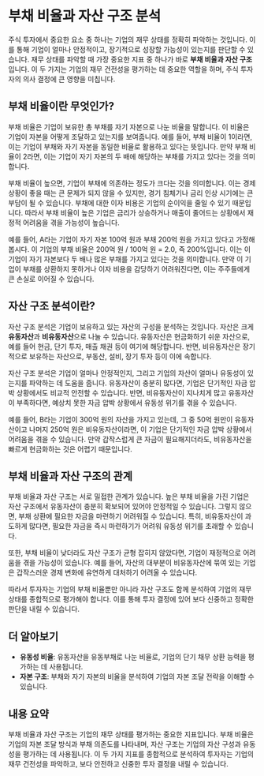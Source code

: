 # 부채 비율과 자산 구조 분석

주식 투자에서 중요한 요소 중 하나는 기업의 재무 상태를 정확히 파악하는 것입니다. 이를 통해 기업이 얼마나 안정적이고, 장기적으로 성장할 가능성이 있는지를 판단할 수 있습니다. 재무 상태를 파악할 때 가장 중요한 지표 중 하나가 바로 **부채 비율과 자산 구조**입니다. 이 두 가지는 기업의 재무 건전성을 평가하는 데 중요한 역할을 하며, 주식 투자자의 의사 결정에 큰 영향을 미칩니다.

## 부채 비율이란 무엇인가?

부채 비율은 기업이 보유한 총 부채를 자기 자본으로 나눈 비율을 말합니다. 이 비율은 기업이 자본을 어떻게 조달하고 있는지를 보여줍니다. 예를 들어, 부채 비율이 1이라면, 이는 기업이 부채와 자기 자본을 동일한 비율로 활용하고 있다는 뜻입니다. 만약 부채 비율이 2라면, 이는 기업이 자기 자본의 두 배에 해당하는 부채를 가지고 있다는 것을 의미합니다.

부채 비율이 높으면, 기업이 부채에 의존하는 정도가 크다는 것을 의미합니다. 이는 경제 상황이 좋을 때는 큰 문제가 되지 않을 수 있지만, 경기 침체기나 금리 인상 시기에는 큰 부담이 될 수 있습니다. 부채에 대한 이자 비용은 기업의 순이익을 줄일 수 있기 때문입니다. 따라서 부채 비율이 높은 기업은 금리가 상승하거나 매출이 줄어드는 상황에서 재정적 어려움을 겪을 가능성이 높습니다.

예를 들어, A라는 기업이 자기 자본 100억 원과 부채 200억 원을 가지고 있다고 가정해봅시다. 이 기업의 부채 비율은 200억 원 / 100억 원 = 2.0, 즉 200%입니다. 이는 이 기업이 자기 자본보다 두 배나 많은 부채를 가지고 있다는 것을 의미합니다. 만약 이 기업이 부채를 상환하지 못하거나 이자 비용을 감당하기 어려워진다면, 이는 주주들에게 큰 손실로 이어질 수 있습니다.

## 자산 구조 분석이란?

자산 구조 분석은 기업이 보유하고 있는 자산의 구성을 분석하는 것입니다. 자산은 크게 **유동자산**과 **비유동자산**으로 나눌 수 있습니다. 유동자산은 현금화하기 쉬운 자산으로, 예를 들어 현금, 단기 투자, 매출 채권 등이 여기에 해당합니다. 반면, 비유동자산은 장기적으로 보유하는 자산으로, 부동산, 설비, 장기 투자 등이 이에 속합니다.

자산 구조 분석은 기업이 얼마나 안정적인지, 그리고 기업의 자산이 얼마나 유동성이 있는지를 파악하는 데 도움을 줍니다. 유동자산이 충분히 많다면, 기업은 단기적인 자금 압박 상황에서도 비교적 안전할 수 있습니다. 반면, 비유동자산이 지나치게 많고 유동자산이 부족하다면, 예상치 못한 자금 압박 상황에서 유동성 위기를 겪을 수 있습니다.

예를 들어, B라는 기업이 300억 원의 자산을 가지고 있는데, 그 중 50억 원만이 유동자산이고 나머지 250억 원은 비유동자산이라면, 이 기업은 단기적인 자금 압박 상황에서 어려움을 겪을 수 있습니다. 만약 갑작스럽게 큰 자금이 필요해지더라도, 비유동자산을 빠르게 현금화하는 것은 어렵기 때문입니다.

## 부채 비율과 자산 구조의 관계

부채 비율과 자산 구조는 서로 밀접한 관계가 있습니다. 높은 부채 비율을 가진 기업은 자산 구조에서 유동자산이 충분히 확보되어 있어야 안정적일 수 있습니다. 그렇지 않으면, 부채 상환에 필요한 자금을 마련하기 어려워질 수 있습니다. 특히, 비유동자산이 과도하게 많다면, 필요한 자금을 즉시 마련하기가 어려워 유동성 위기를 초래할 수 있습니다.

또한, 부채 비율이 낮더라도 자산 구조가 균형 잡히지 않았다면, 기업이 재정적으로 어려움을 겪을 가능성이 있습니다. 예를 들어, 자산의 대부분이 비유동자산에 묶여 있는 기업은 갑작스러운 경제 변화에 유연하게 대처하기 어려울 수 있습니다.

따라서 투자자는 기업의 부채 비율뿐만 아니라 자산 구조도 함께 분석하여 기업의 재무 상태를 종합적으로 평가해야 합니다. 이를 통해 투자 결정에 있어 보다 신중하고 정확한 판단을 내릴 수 있습니다.

## 더 알아보기

* **유동성 비율**: 유동자산을 유동부채로 나눈 비율로, 기업의 단기 채무 상환 능력을 평가하는 데 사용됩니다.
* **자본 구조**: 부채와 자기 자본의 비율을 분석하여 기업의 자본 조달 전략을 이해할 수 있습니다.

## 내용 요약

부채 비율과 자산 구조는 기업의 재무 상태를 평가하는 중요한 지표입니다. 부채 비율은 기업의 자본 조달 방식과 부채 의존도를 나타내며, 자산 구조는 기업의 자산 구성과 유동성을 평가하는 데 사용됩니다. 이 두 가지 지표를 종합적으로 분석하여 투자자는 기업의 재무 건전성을 파악하고, 보다 안전하고 신중한 투자 결정을 내릴 수 있습니다.